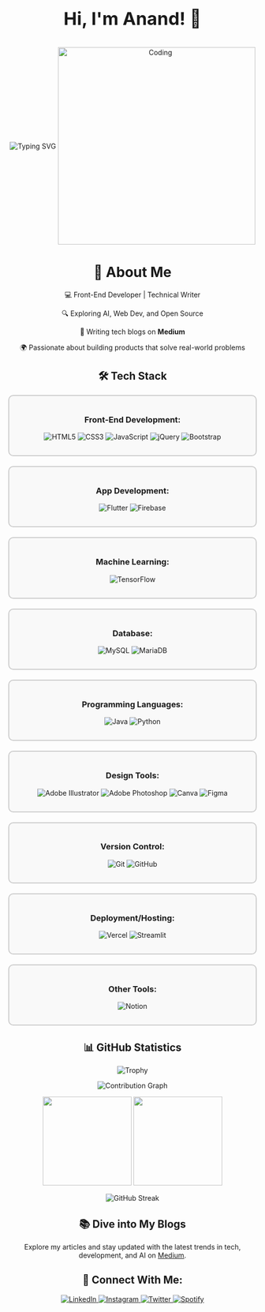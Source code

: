 <div align="center">
  <p style="font-size: 36px; font-weight: bold;">Hi, I'm Anand! 👋</p>
  <img align="center" src="https://readme-typing-svg.herokuapp.com?font=Fira+Code&weight=500&size=30&pause=1000&color=1E90FF&center=true&vCenter=true&width=600&lines=Front-End+Developer;Tech+%26+Finance+Enthusiast" alt="Typing SVG" />
  <img align="center" alt="Coding" width="400" src="https://user-images.githubusercontent.com/74038190/229223263-cf2e4b07-2615-4f87-9c38-e37600f8381a.gif">

  <h1>🚀 About Me</h1>
  <p>💻 Front-End Developer | Technical Writer</p>
  <p>🔍 Exploring AI, Web Dev, and Open Source</p>
  <p>📖 Writing tech blogs on <strong>Medium</strong></p>
  <p>🌍 Passionate about building products that solve real-world problems</p>

  <h2>🛠️ Tech Stack</h2>

  <div style="border: 2px solid #ccc; border-radius: 10px; padding: 15px; margin-bottom: 20px; background-color: #f9f9f9;">
    <h3>Front-End Development:</h3>
    <p>
      <img src="https://img.shields.io/badge/html5-%23E34F26.svg?style=for-the-badge&logo=html5&logoColor=white" alt="HTML5"/>
      <img src="https://img.shields.io/badge/css3-%231572B6.svg?style=for-the-badge&logo=css3&logoColor=white" alt="CSS3"/>
      <img src="https://img.shields.io/badge/javascript-%23323330.svg?style=for-the-badge&logo=javascript&logoColor=%23F7DF1E" alt="JavaScript"/>
      <img src="https://img.shields.io/badge/jquery-%230769AD.svg?style=for-the-badge&logo=jquery&logoColor=white" alt="jQuery"/>
      <img src="https://img.shields.io/badge/bootstrap-%238511FA.svg?style=for-the-badge&logo=bootstrap&logoColor=white" alt="Bootstrap"/>
    </p>
  </div>

  <div style="border: 2px solid #ccc; border-radius: 10px; padding: 15px; margin-bottom: 20px; background-color: #f9f9f9;">
    <h3>App Development:</h3>
    <p>
      <img src="https://img.shields.io/badge/Flutter-%2302569B.svg?style=for-the-badge&logo=Flutter&logoColor=white" alt="Flutter"/>
      <img src="https://img.shields.io/badge/firebase-a08021?style=for-the-badge&logo=firebase&logoColor=ffcd34" alt="Firebase"/>
    </p>
  </div>

  <div style="border: 2px solid #ccc; border-radius: 10px; padding: 15px; margin-bottom: 20px; background-color: #f9f9f9;">
    <h3>Machine Learning:</h3>
    <p>
      <img src="https://img.shields.io/badge/TensorFlow-%23FF6F00.svg?style=for-the-badge&logo=TensorFlow&logoColor=white" alt="TensorFlow"/>
    </p>
  </div>

  <div style="border: 2px solid #ccc; border-radius: 10px; padding: 15px; margin-bottom: 20px; background-color: #f9f9f9;">
    <h3>Database:</h3>
    <p>
      <img src="https://img.shields.io/badge/mysql-4479A1.svg?style=for-the-badge&logo=mysql&logoColor=white" alt="MySQL"/>
      <img src="https://img.shields.io/badge/MariaDB-003545?style=for-the-badge&logo=mariadb&logoColor=white" alt="MariaDB"/>
    </p>
  </div>

  <div style="border: 2px solid #ccc; border-radius: 10px; padding: 15px; margin-bottom: 20px; background-color: #f9f9f9;">
    <h3>Programming Languages:</h3>
    <p>
      <img src="https://img.shields.io/badge/java-%23ED8B00.svg?style=for-the-badge&logo=openjdk&logoColor=white" alt="Java"/>
      <img src="https://img.shields.io/badge/python-3670A0?style=for-the-badge&logo=python&logoColor=ffdd54" alt="Python"/>
    </p>
  </div>

  <div style="border: 2px solid #ccc; border-radius: 10px; padding: 15px; margin-bottom: 20px; background-color: #f9f9f9;">
    <h3>Design Tools:</h3>
    <p>
      <img src="https://img.shields.io/badge/adobe%20illustrator-%23FF9A00.svg?style=for-the-badge&logo=adobe%20illustrator&logoColor=white" alt="Adobe Illustrator"/>
      <img src="https://img.shields.io/badge/adobe%20photoshop-%2331A8FF.svg?style=for-the-badge&logo=adobe%20photoshop&logoColor=white" alt="Adobe Photoshop"/>
      <img src="https://img.shields.io/badge/Canva-%2300C4CC.svg?style=for-the-badge&logo=Canva&logoColor=white" alt="Canva"/>
      <img src="https://img.shields.io/badge/figma-%23F24E1E.svg?style=for-the-badge&logo=figma&logoColor=white" alt="Figma"/>
    </p>
  </div>

  <div style="border: 2px solid #ccc; border-radius: 10px; padding: 15px; margin-bottom: 20px; background-color: #f9f9f9;">
    <h3>Version Control:</h3>
    <p>
      <img src="https://img.shields.io/badge/git-%23F05033.svg?style=for-the-badge&logo=git&logoColor=white" alt="Git"/>
      <img src="https://img.shields.io/badge/github-%23121011.svg?style=for-the-badge&logo=github&logoColor=white" alt="GitHub"/>
    </p>
  </div>

  <div style="border: 2px solid #ccc; border-radius: 10px; padding: 15px; margin-bottom: 20px; background-color: #f9f9f9;">
    <h3>Deployment/Hosting:</h3>
    <p>
      <img src="https://img.shields.io/badge/vercel-%23000000.svg?style=for-the-badge&logo=vercel&logoColor=white" alt="Vercel"/>
      <img src="https://img.shields.io/badge/Streamlit-%23FF4B6A.svg?style=for-the-badge&logo=Streamlit&logoColor=white" alt="Streamlit"/>
    </p>
  </div>

  <div style="border: 2px solid #ccc; border-radius: 10px; padding: 15px; margin-bottom: 20px; background-color: #f9f9f9;">
    <h3>Other Tools:</h3>
    <p>
      <img src="https://img.shields.io/badge/Notion-%23000000.svg?style=for-the-badge&logo=notion&logoColor=white" alt="Notion"/>
    </p>
  </div>

  <div class="github-stats dark-theme">
  <h2>📊 GitHub Statistics</h2>
  
  <p align="center">
    <img src="https://github-profile-trophy.vercel.app/?username=anandsundaramoorthysa&theme=gruvbox&no-frame=true&row=1&&margin-w=30&no-bg=true" alt="Trophy" />
  </p>

  <p align="center">
    <img src="https://github-readme-activity-graph.vercel.app/graph?username=anandsundaramoorthysa&theme=gruvbox&hide_border=true" alt="Contribution Graph" />
  </p>

  <div align="center">
    <img height="180em" src="https://github-readme-stats.vercel.app/api?username=anandsundaramoorthysa&show_icons=true&theme=gruvbox&include_all_commits=true&count_private=true"/>
    <img height="180em" src="https://github-readme-stats.vercel.app/api/top-langs/?username=anandsundaramoorthysa&layout=compact&langs_count=8&theme=gruvbox"/>
  </div>

  <p align="center">
    <img src="https://github-readme-streak-stats.herokuapp.com/?user=anandsundaramoorthysa&theme=gruvbox" alt="GitHub Streak"/>
  </p>
</div>

  <h2>📚 Dive into My Blogs</h2>
  <p>Explore my articles and stay updated with the latest trends in tech, development, and AI on <a href="https://medium.com/@anandsundaramoorthysa" target="_blank">Medium</a>.</p>

  <h2>🤝 Connect With Me:</h2>
  <p align="center">
    <a href="https://www.linkedin.com/in/anandsundaramoorthysa/">
      <img src="https://img.shields.io/badge/LinkedIn-0077B5?style=for-the-badge&logo=linkedin&logoColor=white" alt="LinkedIn"/>
    </a>
    <a href="https://www.instagram.com/ehspodcast_/">
      <img src="https://img.shields.io/badge/Instagram-DC2A46?style=for-the-badge&logo=instagram&logoColor=white" alt="Instagram"/>
    </a>
    <a href="https://twitter.com/ehspodcast_">
      <img src="https://img.shields.io/badge/Twitter-1DA1F2?style=for-the-badge&logo=twitter&logoColor=white" alt="Twitter"/>
    </a>
    <a href="https://open.spotify.com/user/31eexuz7phxn2t6lhthwv2styoea">
      <img src="https://img.shields.io/badge/Spotify-1DB954?style=for-the-badge&logo=spotify&logoColor=white" alt="Spotify"/>
    </a>
  </p>
</div>
